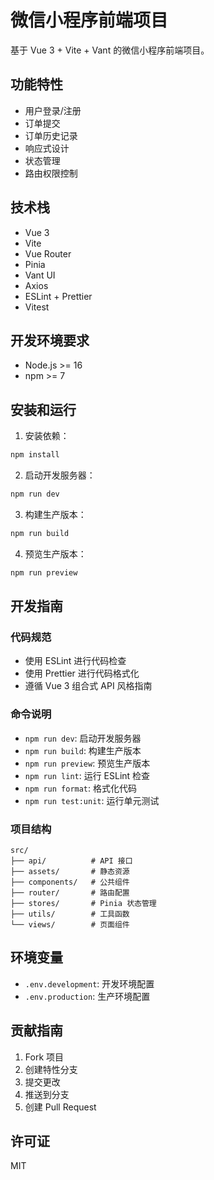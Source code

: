 # 微信小程序前端项目

基于 Vue 3 + Vite + Vant 的微信小程序前端项目。

## 功能特性

- 用户登录/注册
- 订单提交
- 订单历史记录
- 响应式设计
- 状态管理
- 路由权限控制

## 技术栈

- Vue 3
- Vite
- Vue Router
- Pinia
- Vant UI
- Axios
- ESLint + Prettier
- Vitest

## 开发环境要求

- Node.js >= 16
- npm >= 7

## 安装和运行

1. 安装依赖：
```bash
npm install
```

2. 启动开发服务器：
```bash
npm run dev
```

3. 构建生产版本：
```bash
npm run build
```

4. 预览生产版本：
```bash
npm run preview
```

## 开发指南

### 代码规范

- 使用 ESLint 进行代码检查
- 使用 Prettier 进行代码格式化
- 遵循 Vue 3 组合式 API 风格指南

### 命令说明

- `npm run dev`: 启动开发服务器
- `npm run build`: 构建生产版本
- `npm run preview`: 预览生产版本
- `npm run lint`: 运行 ESLint 检查
- `npm run format`: 格式化代码
- `npm run test:unit`: 运行单元测试

### 项目结构

```
src/
├── api/          # API 接口
├── assets/       # 静态资源
├── components/   # 公共组件
├── router/       # 路由配置
├── stores/       # Pinia 状态管理
├── utils/        # 工具函数
└── views/        # 页面组件
```

## 环境变量

- `.env.development`: 开发环境配置
- `.env.production`: 生产环境配置

## 贡献指南

1. Fork 项目
2. 创建特性分支
3. 提交更改
4. 推送到分支
5. 创建 Pull Request

## 许可证

MIT
